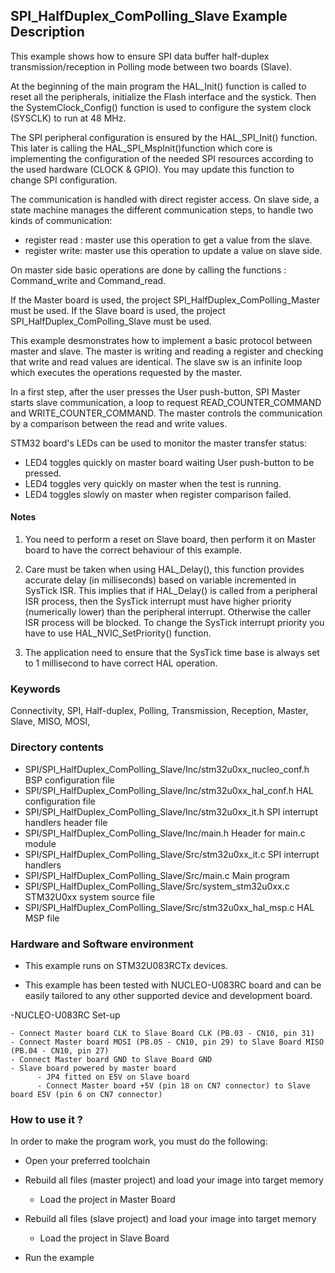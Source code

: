 ## <b>SPI_HalfDuplex_ComPolling_Slave Example Description</b>

This example shows how to ensure SPI data buffer half-duplex transmission/reception 
in Polling mode between two boards (Slave).


At the beginning of the main program the HAL_Init() function is called to reset 
all the peripherals, initialize the Flash interface and the systick.
Then the SystemClock_Config() function is used to configure the system
clock (SYSCLK) to run at 48 MHz.

The SPI peripheral configuration is ensured by the HAL_SPI_Init() function.
This later is calling the HAL_SPI_MspInit()function which core is implementing
the configuration of the needed SPI resources according to the used hardware (CLOCK & 
GPIO). You may update this function to change SPI configuration.

The communication is handled with direct register access. 
On slave side, a state machine manages the different communication steps, to handle
two kinds of communication:

 - register read : master use this operation to get a value from the slave.
 - register write: master use this operation to update a value on slave side.

On master side basic operations are done by calling the functions : Command_write and Command_read.

If the Master board is used, the project SPI_HalfDuplex_ComPolling_Master must be used.
If the Slave board is used, the project SPI_HalfDuplex_ComPolling_Slave must be used.

This example desmonstrates how to implement a basic protocol between master and slave. 
The master is writing and reading a register and checking that write and read values are 
identical. The slave sw is an infinite loop which executes the operations requested by the master.

In a first step, after the user presses the User push-button, SPI Master starts slave communication, 
a loop to request READ_COUNTER_COMMAND and WRITE_COUNTER_COMMAND. The master controls the 
communication by a comparison between the read and write values. 

STM32 board's LEDs can be used to monitor the master transfer status:

 - LED4 toggles quickly on master board waiting User push-button to be pressed.
 - LED4 toggles very quickly on master when the test is running.
 - LED4 toggles slowly on master when register comparison failed.

#### <b>Notes</b>

1. You need to perform a reset on Slave board, then perform it on Master board
      to have the correct behaviour of this example.

2. Care must be taken when using HAL_Delay(), this function provides accurate delay (in milliseconds)
      based on variable incremented in SysTick ISR. This implies that if HAL_Delay() is called from
      a peripheral ISR process, then the SysTick interrupt must have higher priority (numerically lower)
      than the peripheral interrupt. Otherwise the caller ISR process will be blocked.
      To change the SysTick interrupt priority you have to use HAL_NVIC_SetPriority() function.
      
3. The application need to ensure that the SysTick time base is always set to 1 millisecond
      to have correct HAL operation.

### <b>Keywords</b>

Connectivity, SPI, Half-duplex, Polling, Transmission, Reception, Master, Slave, MISO, MOSI,

### <b>Directory contents</b>

  - SPI/SPI_HalfDuplex_ComPolling_Slave/Inc/stm32u0xx_nucleo_conf.h     BSP configuration file
  - SPI/SPI_HalfDuplex_ComPolling_Slave/Inc/stm32u0xx_hal_conf.h    HAL configuration file
  - SPI/SPI_HalfDuplex_ComPolling_Slave/Inc/stm32u0xx_it.h          SPI interrupt handlers header file
  - SPI/SPI_HalfDuplex_ComPolling_Slave/Inc/main.h                  Header for main.c module  
  - SPI/SPI_HalfDuplex_ComPolling_Slave/Src/stm32u0xx_it.c          SPI interrupt handlers
  - SPI/SPI_HalfDuplex_ComPolling_Slave/Src/main.c                  Main program
  - SPI/SPI_HalfDuplex_ComPolling_Slave/Src/system_stm32u0xx.c      STM32U0xx system source file
  - SPI/SPI_HalfDuplex_ComPolling_Slave/Src/stm32u0xx_hal_msp.c     HAL MSP file
  

### <b>Hardware and Software environment</b>

  - This example runs on STM32U083RCTx devices.
    
  - This example has been tested with NUCLEO-U083RC board and can be
    easily tailored to any other supported device and development board.

  -NUCLEO-U083RC Set-up

    - Connect Master board CLK to Slave Board CLK (PB.03 - CN10, pin 31)
    - Connect Master board MOSI (PB.05 - CN10, pin 29) to Slave Board MISO (PB.04 - CN10, pin 27)
    - Connect Master board GND to Slave Board GND
    - Slave board powered by master board
          - JP4 fitted on E5V on Slave board
          - Connect Master board +5V (pin 18 on CN7 connector) to Slave board E5V (pin 6 on CN7 connector)

### <b>How to use it ?</b>  

In order to make the program work, you must do the following:

 - Open your preferred toolchain 
 - Rebuild all files (master project) and load your image into target memory

    - Load the project in Master Board
 - Rebuild all files (slave project) and load your image into target memory
 
    - Load the project in Slave Board
    
 - Run the example